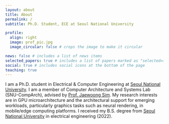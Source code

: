 ```yaml
---
layout: about
title: About
permalink: /
subtitle: Ph.D. Student, ECE at Seoul National University

profile:
  align: right
  image: prof_pic.jpg
  image_circular: false # crops the image to make it circular

news: false # includes a list of news items
selected_papers: true # includes a list of papers marked as "selected={true}"
social: true # includes social icons at the bottom of the page
teaching: true
---
```


I am a Ph.D. student in Electrical & Computer Engineering at [Seoul National
University](https://ece.snu.ac.kr/en). I am a member of Computer Architecture and
Systems Lab (SNU-CompArch), advised by [Prof. Jaewoong
Sim](https://jaewoong.org). My research interests are in GPU microarchitecture
and the architectural support for emerging workloads, particularly graphics
tasks such as neural rendering, in mobile/edge computing platforms. I received
my B.S. degree from [Seoul National University](https://ece.snu.ac.kr) in
electrical engineering (2022).
